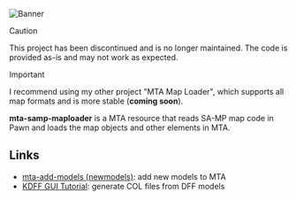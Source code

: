 ![Banner](https://i.imgur.com/zynzF9k.png)

> [!CAUTION]
> This project has been discontinued and is no longer maintained. The code is provided as-is and may not work as expected.

> [!IMPORTANT]
> I recommend using my other project "MTA Map Loader", which supports all map formats and is more stable (**coming soon**).

**mta-samp-maploader** is a MTA resource that reads SA-MP map code in Pawn and loads the map objects and other elements in MTA.

## Links

- [mta-add-models (newmodels)](https://github.com/Fernando-A-Rocha/mta-add-models): add new models to MTA
- [KDFF GUI Tutorial](/.github/docs/TUTORIAL_COL.md): generate COL files from DFF models
